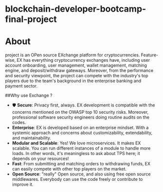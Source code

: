 # blockchain-developer-bootcamp-final-project
# About
project is an OPen source EXchange platform for cryptocurrencies. Feature-wise, EX has everything cryptocurrency exchanges have, including user account onboarding, user management, wallet management, matching engine, and deposit/withdraw gateways. Moreover, from the performance and security viewpoint, the project can compete with the industry's top players due to the team's background in the enterprise banking and payment sector.

##Why use Exchange ?
- 🛡 **Secure**: Privacy first, always. EX development is compatible with the concerns mentioned on the OWASP top 10 security risks. Moreover, professional software security engineers doing routine audits on the codes.
- **Enterprise**: EX is developed based on an enterprise mindset. With a systemic approach and concerns about customizability, extendability, and maintainability.
- **Modular and Scalable**: Yes! We love microservices. It makes EX scalable. You can run different instances of a module to handle more loads. In other words, it's meaningless to ask about TPS here; it depends on your resources!
- **Fast**: From submitting and matching orders to withdrawing funds, EX can easily compete with other top players on the market.
- **Open Source**:  "really" Open source, and also using free open source middlewares. Everybody can use the code freely or contribute to improve it.

